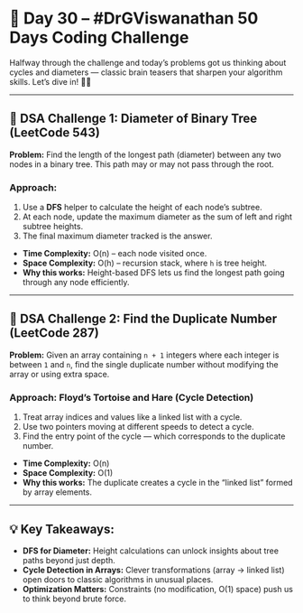 # 🚀 Day 30 – #DrGViswanathan 50 Days Coding Challenge

Halfway through the challenge and today’s problems got us thinking about cycles and diameters — classic brain teasers that sharpen your algorithm skills. Let’s dive in! 🧠🔥

---

## 💫 DSA Challenge 1: Diameter of Binary Tree (LeetCode 543)

**Problem:** Find the length of the longest path (diameter) between any two nodes in a binary tree. This path may or may not pass through the root.

### Approach:
1. Use a **DFS** helper to calculate the height of each node’s subtree.
2. At each node, update the maximum diameter as the sum of left and right subtree heights.
3. The final maximum diameter tracked is the answer.

- **Time Complexity:** O(n) – each node visited once.  
- **Space Complexity:** O(h) – recursion stack, where `h` is tree height.  
- **Why this works:** Height-based DFS lets us find the longest path going through any node efficiently.

---

## 💫 DSA Challenge 2: Find the Duplicate Number (LeetCode 287)

**Problem:** Given an array containing `n + 1` integers where each integer is between `1` and `n`, find the single duplicate number without modifying the array or using extra space.

### Approach: Floyd’s Tortoise and Hare (Cycle Detection)
1. Treat array indices and values like a linked list with a cycle.
2. Use two pointers moving at different speeds to detect a cycle.
3. Find the entry point of the cycle — which corresponds to the duplicate number.

- **Time Complexity:** O(n)  
- **Space Complexity:** O(1)  
- **Why this works:** The duplicate creates a cycle in the “linked list” formed by array elements.

---

## 💡 Key Takeaways:
- **DFS for Diameter:** Height calculations can unlock insights about tree paths beyond just depth.
- **Cycle Detection in Arrays:** Clever transformations (array → linked list) open doors to classic algorithms in unusual places.
- **Optimization Matters:** Constraints (no modification, O(1) space) push us to think beyond brute force.

